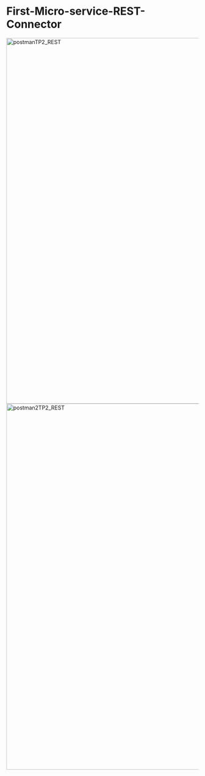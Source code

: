 # First-Micro-service-REST-Connector
<img width="956" alt="postmanTP2_REST" src="https://github.com/user-attachments/assets/d494ee52-487f-43e6-abe1-e8b1e6530903">
<img width="957" alt="postman2TP2_REST" src="https://github.com/user-attachments/assets/3a88de9c-a512-4df7-8997-6bdd6749e32a">

